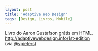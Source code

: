 ```yaml
---
layout: post
title: 'Adaptive Web Design'
tags: [Design, Livros, Mobile]
---
```


Livro do Aaron Gustafson grátis em HTML.<br>
<http://adaptivewebdesign.info/1st-edition><br>
(via [@vpieters](https://twitter.com/vpieters/status/552435290934370304))
